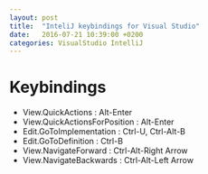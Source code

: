```yaml
---
layout: post
title:  "InteliJ keybindings for Visual Studio"
date:   2016-07-21 10:39:00 +0200
categories: VisualStudio IntelliJ
---
```


# Keybindings

* View.QuickActions : Alt-Enter
* View.QuickActionsForPosition : Alt-Enter
* Edit.GoToImplementation : Ctrl-U, Ctrl-Alt-B
* Edit.GoToDefinition : Ctrl-B
* View.NavigateForward : Ctrl-Alt-Right Arrow
* View.NavigateBackwards : Ctrl-Alt-Left Arrow